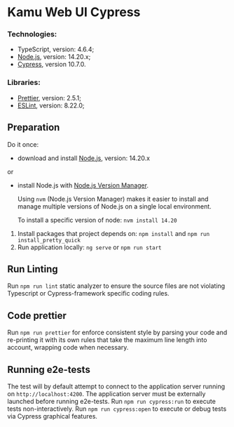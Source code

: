 # Kamu Web UI Cypress

### Technologies:

- TypeScript, version: 4.6.4;
- [Node.js](https://nodejs.org/en/download/releases/), version: 14.20.x;
- [Cypress](https://github.com/cypress-io/cypress), version 10.7.0.

### Libraries:

- [Prettier](https://www.npmjs.com/package/prettier), version: 2.5.1;
- [ESLint](https://github.com/eslint/eslint), version: 8.22.0;

## Preparation

Do it once:

- download and install [Node.js](https://nodejs.org/en/download/releases/), version: 14.20.x

or

- install Node.js with [Node.js Version Manager](https://github.com/nvm-sh/nvm).

  Using `nvm` (Node.js Version Manager) makes it easier to install and manage multiple versions of Node.js on a single local environment.

  To install a specific version of node: `nvm install 14.20`

1. Install packages that project depends on: `npm install` and `npm run install_pretty_quick`
2. Run application locally: `ng serve` or `npm run start`

## Run Linting

Run `npm run lint` static analyzer to ensure the source files are not violating Typescript or Cypress-framework specific coding rules.

## Code prettier

Run `npm run prettier` for enforce consistent style by parsing your code and re-printing it with its own rules that take the maximum line length into account, wrapping code when necessary.

## Running e2e-tests

The test will by default attempt to connect to the application server running on `http://localhost:4200`.
The application server must be externally launched before running e2e-tests.
Run `npm run cypress:run` to execute tests non-interactively.
Run `npm run cypress:open` to execute or debug tests via Cypress graphical features.
